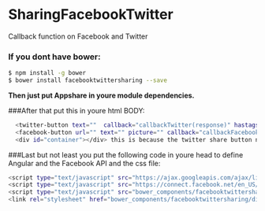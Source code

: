 # SharingFacebookTwitter
Callback function on Facebook and Twitter

### If you dont have bower:
```sh
$ npm install -g bower
$ bower install facebooktwittersharing --save

```

**Then just put Appshare in youre module dependencies.**

###After that put this in youre html BODY:
```sh
  <twitter-button text=""  callback="callbackTwitter(response)" hastags="" urltext=""></twitter-button>
  <facebook-button url="" text="" picture="" callback="callbackFacebook(response)" id="" class="facebook-share">Share</facebook-button>
  <div id="container"></div> this is because the twitter share button needs to be creater somewhere.
```

###Last but not least you put the following code in youre head to define Angular and the Facebook API and the css file:
```sh
<script type="text/javascript" src="https://ajax.googleapis.com/ajax/libs/angularjs/1.5.0-rc.2/angular.min.js"></script>
<script type="text/javascript" src="https://connect.facebook.net/en_US/sdk.js"></script>
<script type="text/javascript" src="bower_components/facebooktwittersharing/dist/sharing.facebooktwitter.js"></script>
<link rel="stylesheet" href="bower_components/facebooktwittersharing/dist/sharing.facebooktwitter.css"/>
```
